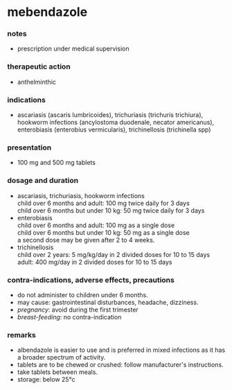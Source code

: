 # mebendazole

### notes
+ prescription under medical supervision
### therapeutic action

+ anthelminthic

### indications
+ ascariasis (ascaris lumbricoides), trichuriasis (trichuris trichiura), hookworm infections (ancylostoma duodenale, necator americanus), enterobiasis (enterobius vermicularis), trichinellosis (trichinella spp)

### presentation
+ 100 mg and 500 mg tablets

### dosage and duration
+ ascariasis, trichuriasis, hookworm infections  
    child over 6 months and adult: 100 mg twice daily for 3 days  
    child over 6 months but under 10 kg: 50 mg twice daily for 3 days
+ enterobiasis  
    child over 6 months and adult: 100 mg as a single dose  
    child over 6 months but under 10 kg: 50 mg as a single dose  
    a second dose may be given after 2 to 4 weeks.
+ trichinellosis  
    child over 2 years: 5 mg/kg/day in 2 divided doses for 10 to 15 days  
    adult: 400 mg/day in 2 divided doses for 10 to 15 days

### contra-indications, adverse effects, precautions
+ do not administer to children under 6 months.
+ may cause: gastrointestinal disturbances, headache, dizziness.
+ *pregnancy*: avoid during the first trimester
+ *breast-feeding*: no contra-indication

### remarks
+ albendazole is easier to use and is preferred in mixed infections as it has a broader spectrum of activity.
+ tablets are to be chewed or crushed: follow manufacturer's instructions.
+ take tablets between meals.
+ storage: below 25°c